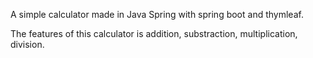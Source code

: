 A simple calculator made in Java Spring with spring boot and thymleaf.

The features of this calculator is addition, substraction, multiplication, division.
